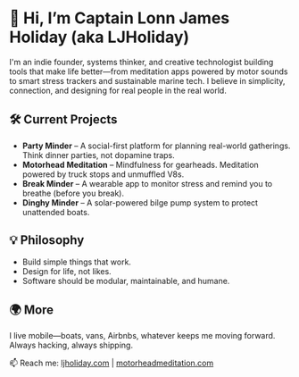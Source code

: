 # 👋 Hi, I’m Captain Lonn James Holiday (aka LJHoliday)

I'm an indie founder, systems thinker, and creative technologist building tools that make life better—from meditation apps powered by motor sounds to smart stress trackers and sustainable marine tech. I believe in simplicity, connection, and designing for real people in the real world.

## 🛠 Current Projects

- **Party Minder** – A social-first platform for planning real-world gatherings. Think dinner parties, not dopamine traps.
- **Motorhead Meditation** – Mindfulness for gearheads. Meditation powered by truck stops and unmuffled V8s.
- **Break Minder** – A wearable app to monitor stress and remind you to breathe (before you break).
- **Dinghy Minder** – A solar-powered bilge pump system to protect unattended boats.

## 💡 Philosophy

- Build simple things that work.
- Design for life, not likes.
- Software should be modular, maintainable, and humane.

## 🌍 More

I live mobile—boats, vans, Airbnbs, whatever keeps me moving forward.  
Always hacking, always shipping.  

📫 Reach me: [ljholiday.com](https://ljholiday.com) | [motorheadmeditation.com](https://motorheadmeditation.com)

